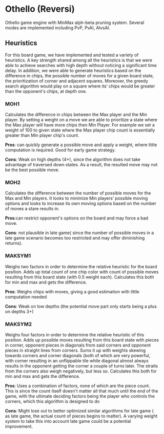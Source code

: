 # Othello (Reversi)
Othello game engine with MinMax alph-beta pruning system. Several modes are implemented including PvP, PvAI, AIvsAI.

## Heuristics 

For this board game, we have implemented and tested a variety of  heuristics. A key strength shared among all the heuristics is that we were able to achieve searches with high depth without noticing a significant time delay. In addition, we were able to generate heuristics based on the difference in chips, the possible number of moves for a given board state, the prioritization of corner and adjacent squares. Moreover, the greedy search algorithm would play on a square where its’ chips would be greater than the opponent's chips, at depth one. 

### MOH1
Calculates the difference in chips between the Max player and the Min player. By setting a weight on a move we are able to prioritize a state where the Max player will have more chips then Min Player. For example we set a weight of 100 to given state where the Max player chip count is essentially greater than Min player chip's count.

**Pros**: can quickly generate a possible move and apply a weight, where little computation is required. Good for early game strategy.

**Cons**: Weak on high depths (4+), since the algorithm does not take advantage of traversed down states. As a result, the resulted move may not be the best possible move.   

### MOH2
Calculates the difference between the number of possible moves for the Max and Min players. It looks to minimize Min players’ possible moving options and looks to increase its own moving options based on the number of moves a stare results in.

**Pros**:can restrict opponent's options on the board and may force a bad move.

**Cons**: not plausible in late game( since the number of possible moves in a late game scenario becomes too restricted and may offer diminishing returns).

### MAKSYM1
Weighs two factors in order to determine the relative heuristic for the board position. Adds up total count of one chip color with count of possible moves resulting from this board state (with 0.5 weight each). Calculates this both for min and max and gets the difference. 

**Pros**: Weighs chips with moves, giving a good estimation with little computation needed

**Cons**: Weak on low depths (the potential move part only starts being a plus on depths 3+)

### MAKSYM2
Weighs four factors in order to determine the relative heuristic of this position. Adds up possible moves resulting from this board state with pieces in corner, opponent pieces in diagonals from said corners and opponent pieces in straight lines from corners. Sums it up with weights skewing towards corners and corner diagonals (both of which are very powerful, with corner resulting in an unflippable tile while diagonal almost always results in the opponent getting the corner a couple of turns later. The straits from the corners also weigh negatively, but less so. Calculates this both for min and max and gets the difference.

**Pros**: Uses a combination of factors, none of which are the piece count. This is since the count itself doesn't matter all that much until the end of the game, with the ultimate deciding factors being the player who controls the corners, which this algorithm is designed to do

**Cons**: Might lose out to better optimized similar algorithms for late game ( as late game, the actual count of pieces begins to matter). A varying weight system to take this into account late game could be a potential improvement. 
